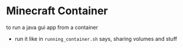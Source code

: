 # Minecraft Container

to run a java gui app from a container

- run it like in `running_container.sh` says, sharing volumes and stuff
